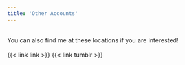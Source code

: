 ```yaml
---
title: 'Other Accounts'
---
```

<br>
You can also find me at these locations if you are interested!
<br><br>
</section>
<section class="flex flex-col flex-wrap min-w-full mt-4 sm:min-w-0">
{{< link link >}}
{{< link tumblr >}} 




